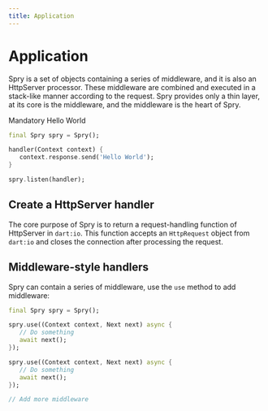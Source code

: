 ```yaml
---
title: Application
---
```


# Application

Spry is a set of objects containing a series of middleware, and it is also an HttpServer processor. These middleware are combined and executed in a stack-like manner according to the request. Spry provides only a thin layer, at its core is the middleware, and the middleware is the heart of Spry.

Mandatory Hello World

```dart
final Spry spry = Spry();

handler(Context context) {
   context.response.send('Hello World');
}

spry.listen(handler);
```

## Create a HttpServer handler

The core purpose of Spry is to return a request-handling function of HttpServer in `dart:io`. This function accepts an `HttpRequest` object from `dart:io` and closes the connection after processing the request.

## Middleware-style handlers

Spry can contain a series of middleware, use the `use` method to add middleware:

```dart
final Spry spry = Spry();

spry.use((Context context, Next next) async {
   // Do something
   await next();
});

spry.use((Context context, Next next) async {
   // Do something
   await next();
});

// Add more middleware
```